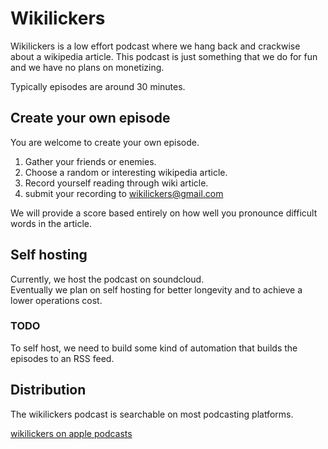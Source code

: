 # Wikilickers
Wikilickers is a low effort podcast where we hang back and crackwise about a wikipedia article.
This podcast is just something that we do for fun and we have no plans on monetizing.

Typically episodes are around 30 minutes.


## Create your own episode
You are welcome to create your own episode.  

1. Gather your friends or enemies.
2. Choose a random or interesting wikipedia article.
3. Record yourself reading through wiki article.
4. submit your recording to wikilickers@gmail.com

We will provide a score based entirely on how well you pronounce difficult words in the article.


## Self hosting
Currently, we host the podcast on soundcloud.  
Eventually we plan on self hosting for better longevity and to achieve a lower operations cost.

### TODO
To self host, we need to build some kind of automation that builds the episodes to an RSS feed.

## Distribution
The wikilickers podcast is searchable on most podcasting platforms.

[wikilickers on apple podcasts](https://podcasts.apple.com/ie/podcast/wikilickers/id1211031271)

